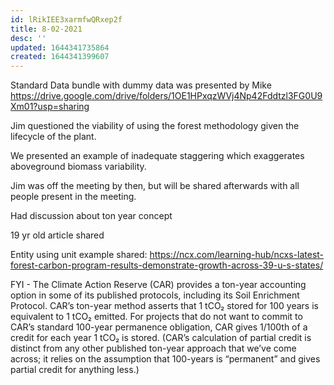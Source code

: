 ```yaml
---
id: lRikIEE3xarmfwQRxep2f
title: 8-02-2021
desc: ''
updated: 1644341735864
created: 1644341399607
---
```


Standard Data bundle with dummy data was presented by Mike
https://drive.google.com/drive/folders/1OE1HPxqzWVj4Np42Fddtzl3FG0U9Xm01?usp=sharing

Jim questioned the viability of using the forest methodology given the lifecycle of the plant.

We presented an example of inadequate staggering which exaggerates aboveground biomass variability.

Jim was off the meeting by then, but will be shared afterwards  with all people present in the meeting.

Had discussion about ton year concept

19 yr old article shared 

Entity using unit example shared:
https://ncx.com/learning-hub/ncxs-latest-forest-carbon-program-results-demonstrate-growth-across-39-u-s-states/



FYI - The Climate Action Reserve (CAR) provides a ton-year accounting option in some of its published protocols, including its Soil Enrichment Protocol. CAR’s ton-year method asserts that 1 tCO₂ stored for 100 years is equivalent to 1 tCO₂ emitted. For projects that do not want to commit to CAR’s standard 100-year permanence obligation, CAR gives 1/100th of a credit for each year 1 tCO₂ is stored. (CAR’s calculation of partial credit is distinct from any other published ton-year approach that we’ve come across; it relies on the assumption that 100-years is “permanent” and gives partial credit for anything less.)